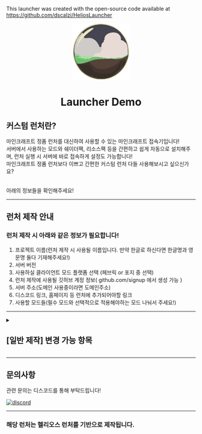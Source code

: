 

This launcher was created with the open-source code available at
https://github.com/dscalzi/HeliosLauncher


<p align="center"><img src="./app/assets/images/SealCircle.png" width="150px" height="150px" alt="aventium softworks"></p>

<h1 align="center">Launcher Demo</h1>

<h2>커스텀 런처란?</h2>

마인크래프트 정품 런처를 대신하여 사용할 수 있는 마인크래프트 접속기입니다!<br>
서버에서 사용하는 모드와 쉐이더팩, 리소스팩 등을 간편하고 쉽게 자동으로 설치해주며, 런처 실행 시 서버에 바로 접속하게 설정도 가능합니다!<br>
마인크래프트 정품 런처보다 이쁘고 간편한 커스텀 런처 다들 사용해보시고 싶으신가요?<br><br>

아래의 정보들을 확인해주세요!


---

## 런처 제작 안내

<h3>런처 제작 시 아래와 같은 정보가 필요합니다!</h3>

1. 프로젝트 이름(런처 제작 시 사용될 이름입니다. 만약 한글로 하신다면 한글명과 영문명 둘다 기재해주세요!)
2. 서버 버전
3. 사용하실 클라이언트 모드 플랫폼 선택 (페브릭 or 포지 중 선택)
4. 런처 제작에 사용될 깃허브 계정 정보( github.com/signup 에서 생성 가능 )
5. 서버 주소(도메인 사용중이라면 도메인주소)
6. 디스코드 링크, 홈페이지 등 런처에 추가되어야할 링크
7. 사용할 모드들(필수 모드와 선택적으로 적용해야하는 모드 나눠서 주세요!)


---


<details>
<summary><h2>[일반 제작] 변경 가능 항목</h2></summary>
<div markdown="1">
  <ul>
    <li>[일반 제작]은 지인서버에 최적화된 제작 방식입니다!</li>
    서버 메인 로고 이미지, 백그라운드 배경, 서버 아이콘, 런처 exe 아이콘, 런처 로딩 화면, 링크

###### 아래의 샘플은 준우 공방의 아림 셀러님께서 디자인하신 샘플입니다.
<p align="center"><img src="https://github.com/BabyBear7/launcher-demo/raw/main/img/launcher%20sample1.png" alt="gh actions">
<p align="center"><img src="https://github.com/BabyBear7/launcher-demo/raw/main/img/launcher%20sample2.png" alt="gh actions">
<p align="center"><img src="https://github.com/BabyBear7/launcher-demo/raw/main/img/launcher%20loading.gif" alt="gh actions">

</ul>
</div>
</details>
<!-- 
<details>
<summary><h2>[커스텀 제작] 변경 가능 항목</h2></summary>
<div markdown="1">
  <ul>
    <li>[커스텀 제작]은 스트리머 서버 등 런처의 모든 항목을 커스텀하기 위해 최적화된 제작 방식입니다!</li>
    <li><del>런처 NEWS,</del> 별도 폰트, 깃 readme.md 커스텀, 게임 해상도 기본 값, option.txt 값, 쉐이더팩, 리소스팩, server.dat 등의 런처 커스텀에 관한 모든 것</li>

<h3 align="center">[샘플 이미지 준비중]</h3>

</ul>
</div>
</details> -->


---


## 문의사항

관련 문의는 디스코드를 통해 부탁드립니다!

[![discord](https://discordapp.com/api/guilds/1249255497471758386/embed.png?style=banner3)][discord]

---

### 해당 런처는 헬리오스 런처를 기반으로 제작됩니다.


[nodejs]: https://nodejs.org/en/ 'Node.js'
[vscode]: https://code.visualstudio.com/ 'Visual Studio Code'
[mainprocess]: https://electronjs.org/docs/tutorial/application-architecture#main-and-renderer-processes 'Main Process'
[rendererprocess]: https://electronjs.org/docs/tutorial/application-architecture#main-and-renderer-processes 'Renderer Process'
[chromedebugger]: https://marketplace.visualstudio.com/items?itemName=msjsdiag.debugger-for-chrome 'Debugger for Chrome'
[discord]: https://discord.gg/92Jb3BBgyj 'Discord'
[wiki]: https://github.com/dscalzi/HeliosLauncher/wiki 'wiki'
[nebula]: https://github.com/dscalzi/Nebula 'dscalzi/Nebula'
[v2branch]: https://github.com/dscalzi/HeliosLauncher/tree/ts-refactor 'v2 branch'
